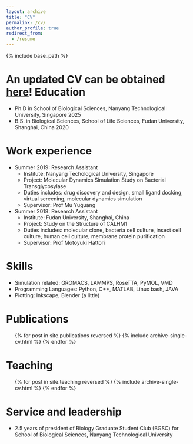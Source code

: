 ```yaml
---
layout: archive
title: "CV"
permalink: /cv/
author_profile: true
redirect_from:
  - /resume
---
```


{% include base_path %}

An updated CV can be obtained [here](http://zixinhu-apple-manzana.github.io/files/updated_CV_Zixin_HU.pdf)!
Education
======
* Ph.D in School of Biological Sciences, Nanyang Technological University, Singapore 2025
* B.S. in Biological Sciences, School of Life Sciences, Fudan University, Shanghai, China 2020

Work experience
======
* Summer 2019: Research Assistant
  * Institute: Nanyang Techological University, Singapore
  * Project: Molecular Dynamics Simulation Study on Bacterial Transglycosylase
  * Duties includes: drug discovery and design, small ligand docking, virtual screening, molecular dynamics simulation
  * Supervisor: Prof Mu Yuguang
* Summer 2018: Research Assistant
  * Institute: Fudan University, Shanghai, China
  * Project: Study on the Structure of CALHM1
  * Duties includes: molecular clone, bacteria cell culture, insect cell culture, human cell culture, membrane protein purification
  * Supervisor: Prof Motoyuki Hattori
  
Skills
======
* Simulation related: GROMACS, LAMMPS, RoseTTA, PyMOL, VMD
* Programming Languages: Python, C++, MATLAB, Linux bash, JAVA
* Plotting: Inkscape, Blender (a little)

Publications
======
  <ul>{% for post in site.publications reversed %}
    {% include archive-single-cv.html %}
  {% endfor %}</ul>
  
<!--
Talks
======
  <ul>{% for post in site.talks reversed %}
    {% include archive-single-talk-cv.html  %}
  {% endfor %}</ul>
-->
  
Teaching
======
  <ul>{% for post in site.teaching reversed %}
    {% include archive-single-cv.html %}
  {% endfor %}</ul>
  
Service and leadership
======
* 2.5 years of president of Biology Graduate Student Club (BGSC) for School of Biological Sciences, Nanyang Technological University
